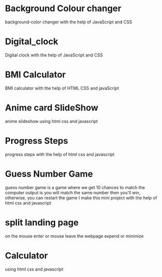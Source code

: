 # Background Colour changer
background-color changer with the help of JavaScript and CSS
# Digital_clock
Digital clock with the help of JavaScript and CSS
# BMI Calculator
BMI calculator with the help of HTML CSS and javaScript
# Anime card SlideShow
anime slideshow using html css and javascript
# Progress Steps
progress steps with the help of html css and javascript
# Guess Number Game
guess number game is a game where we get 10 chances to match the computer output is you will match the same number then you'll win, otherwise, you can restart the game I make this mini project with the help of html css and javascript
# split landing page
on the mouse enter or mouse leave the webpage expend or minimize
# Calculator
using html css and javascript
